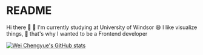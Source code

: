 # README

Hi there 👋
🏫 I'm currently studying at University of Windsor
😄 I like visualize things,
🍃 that's why I wanted to be a Frontend developer 

[![Wei Chengyue's GitHub stats](https://github-readme-stats.vercel.app/api?username=KevinVVei)](https://github.com/KevinVVei/github-readme-stats)
